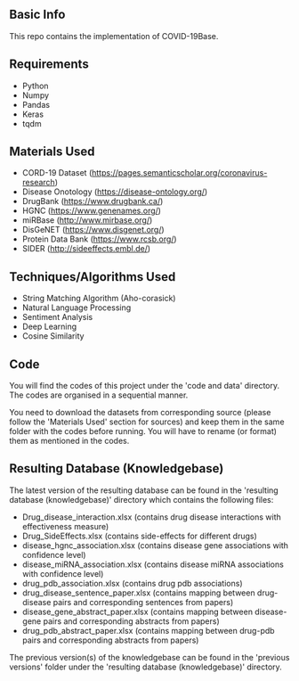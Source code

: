 ## Basic Info
This repo contains the implementation of COVID-19Base.

## Requirements
* Python
* Numpy
* Pandas
* Keras
* tqdm

## Materials Used
* CORD-19 Dataset (https://pages.semanticscholar.org/coronavirus-research)
* Disease Onotology (https://disease-ontology.org/)
* DrugBank (https://www.drugbank.ca/)
* HGNC (https://www.genenames.org/)
* miRBase (http://www.mirbase.org/)
* DisGeNET (https://www.disgenet.org/)
* Protein Data Bank (https://www.rcsb.org/)
* SIDER (http://sideeffects.embl.de/)

## Techniques/Algorithms Used
* String Matching Algorithm (Aho-corasick)
* Natural Language Processing
* Sentiment Analysis
* Deep Learning
* Cosine Similarity

## Code
You will find the codes of this project under the 'code and data' directory. The codes are organised in a sequential manner.

You need to download the datasets from corresponding source (please follow the 'Materials Used' section for sources) and keep them in the same folder with the codes before running. You will have to rename (or format) them as mentioned in the codes.

## Resulting Database (Knowledgebase)
The latest version of the resulting database can be found in the 'resulting database (knowledgebase)' directory which contains the following files:
* Drug_disease_interaction.xlsx (contains drug disease interactions with effectiveness measure)
* Drug_SideEffects.xlsx (contains side-effects for different drugs)
* disease_hgnc_association.xlsx (contains disease gene associations with confidence level)
* disease_miRNA_association.xlsx (contains disease miRNA associations with confidence level)
* drug_pdb_association.xlsx (contains drug pdb associations)
* drug_disease_sentence_paper.xlsx (contains mapping between drug-disease pairs and corresponding sentences from papers)
* disease_gene_abstract_paper.xlsx (contains mapping between disease-gene pairs and corresponding abstracts from papers)
* drug_pdb_abstract_paper.xlsx (contains mapping between drug-pdb pairs and corresponding abstracts from papers)

The previous version(s) of the knowledgebase can be found in the 'previous versions' folder under the 'resulting database (knowledgebase)' directory.
